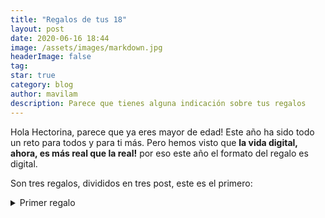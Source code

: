 ```yaml
---
title: "Regalos de tus 18"
layout: post
date: 2020-06-16 18:44
image: /assets/images/markdown.jpg
headerImage: false
tag:
star: true
category: blog
author: mavilam
description: Parece que tienes alguna indicación sobre tus regalos
---
```


Hola Hectorina, parece que ya eres mayor de edad!
Este año ha sido todo un reto para todos y para ti más. Pero hemos visto que **la vida digital, ahora, es más real que la real!** por eso este año el formato del regalo es digital.

Son tres regalos, divididos en tres post, este es el primero:

<details>
<summary>Primer regalo</summary>

<h3>Esta web en sí es un regalo!</h3>
Cada vez es mas normal que cada persona tenga una web donde agrupar lo que haces, tus redes, algo que quieras contar, tu correo... y más aun en el mundo al que parece que te postulas: moda, imagen etc.
<br><br>
Y bueno, que la verdad es que esta bastante guay 😎.    

</details>


